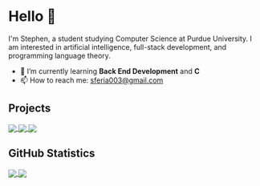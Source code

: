 # Hello 👋


I'm Stephen, a student studying Computer Science at Purdue University. I am interested in artificial intelligence, full-stack development, and programming language theory.

- 🌱 I’m currently learning **Back End Development** and **C**
- 📫 How to reach me: sferia003@gmail.com

## Projects

<a href="https://github.com/sferia003/emmel">
  <img align="center" src="https://github-readme-stats.vercel.app/api/pin/?username=sferia003&repo=emmel&theme=dark"/>
</a>
<a href="https://github.com/sferia003/ctracr">
  <img align="center" src="https://github-readme-stats.vercel.app/api/pin/?username=sferia003&repo=ctracr&theme=dark"/>
</a>
<a href="https://github.com/rfheise/helloWrld-2020">
  <img align="center" src="https://github-readme-stats.vercel.app/api/pin/?username=rfheise&repo=helloWrld-2020&theme=dark"/>
</a>

## GitHub Statistics

<a href="https://github.com/sferia003/sferia003">
  <img align="center" src="https://github-readme-stats.vercel.app/api?username=sferia003&count_private=true&include_all_commits&hide=prs&show_icons=true&theme=dark&custom_title=Statistics"/>
</a>
<a href="https://github.com/sferia003/sferia003">
  <img align="center" src="https://github-readme-stats.vercel.app/api/top-langs/?username=sferia003&layout=compact&theme=dark"/>
</a>

